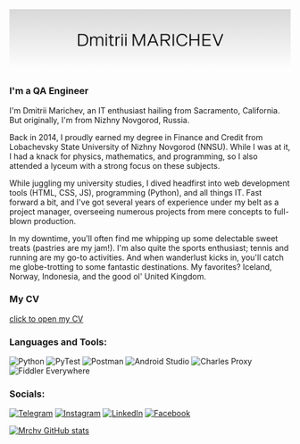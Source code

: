 <img src="https://github.com/mrchv/mrchv/blob/main/assets/header.png" alt="Dmitrii Marichev" width="1000"/>

### I'm a QA Engineer

I'm Dmitrii Marichev, an IT enthusiast hailing from Sacramento, California. But originally, I'm from Nizhny Novgorod, Russia.

Back in 2014, I proudly earned my degree in Finance and Credit from Lobachevsky State University of Nizhny Novgorod (NNSU). While I was at it, I had a knack for physics, mathematics, and programming, so I also attended a lyceum with a strong focus on these subjects.

While juggling my university studies, I dived headfirst into web development tools (HTML, CSS, JS), programming (Python), and all things IT. Fast forward a bit, and I've got several years of experience under my belt as a project manager, overseeing numerous projects from mere concepts to full-blown production.

In my downtime, you'll often find me whipping up some delectable sweet treats (pastries are my jam!). I'm also quite the sports enthusiast; tennis and running are my go-to activities. And when wanderlust kicks in, you'll catch me globe-trotting to some fantastic destinations. My favorites? Iceland, Norway, Indonesia, and the good ol' United Kingdom.

### My CV
[click to open my CV](https://github.com/mrchv/mrchv/blob/main/CV_Marichev_QA_Engineer.pdf)


### Languages and Tools:
![Python](https://img.shields.io/badge/-Python-090909?style=for-the-badge&logo=python&logoColor=47C5FB)
![PyTest](https://img.shields.io/badge/-PyTest-090909?style=for-the-badge&logo=pytest&logoColor=097CDB)
![Postman](https://img.shields.io/badge/-Postman-090909?style=for-the-badge&logo=Postman&logoColor=F8C52C)
![Android Studio](https://img.shields.io/badge/-AndroidStudio-090909?style=for-the-badge&logo=AndroidStudio&logoColor=E9D54D)
![Charles Proxy](https://img.shields.io/badge/-Charles_Proxy-090909?style=for-the-badge)
![Fiddler Everywhere](https://img.shields.io/badge/-Fiddler-090909?style=for-the-badge)

### Socials:
[![Telegram](https://img.shields.io/badge/-Telegram-090909?style=for-the-badge&logo=telegram&logoColor=27A0D9)](https://t.me/mrchv)
[![Instagram](https://img.shields.io/badge/-Instagram-090909?style=for-the-badge&logo=instagram&logoColor=B4068E)](https://www.instagram.com/mrchv)
[![LinkedIn](https://img.shields.io/badge/-LinkedIn-090909?style=for-the-badge&logo=linkedin&logoColor=007BB6)](https://www.linkedin.com/in/mrchv)
[![Facebook](https://img.shields.io/badge/-Facebook-090909?style=for-the-badge&logo=Facebook&logoColor=1195F5)](https://www.facebook.com/marichev)

[![Mrchv GitHub stats](https://github-readme-stats.vercel.app/api?username=mrchv)](https://github.com/mrchv/mrchv)

<!--
**mrchv/mrchv** is a ✨ _special_ ✨ repository because its `README.md` (this file) appears on your GitHub profile.

Here are some ideas to get you started:

- 🔭 I’m currently working on ...
- 🌱 I’m currently learning ...
- 👯 I’m looking to collaborate on ...
- 🤔 I’m looking for help with ...
- 💬 Ask me about ...
- 📫 How to reach me: ...
- 😄 Pronouns: ...
- ⚡ Fun fact: ...
-->
